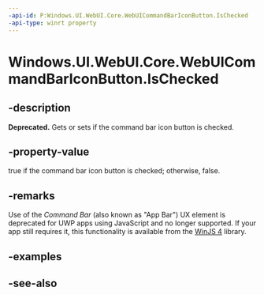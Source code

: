 ```yaml
---
-api-id: P:Windows.UI.WebUI.Core.WebUICommandBarIconButton.IsChecked
-api-type: winrt property
---
```


<!-- Property syntax
public bool IsChecked { get;  set; }
-->

# Windows.UI.WebUI.Core.WebUICommandBarIconButton.IsChecked

## -description
**Deprecated.** Gets or sets if the command bar icon button is checked.

## -property-value
true if the command bar icon button is checked; otherwise, false.

## -remarks
Use of the *Command Bar* (also known as "App Bar") UX element is deprecated for UWP apps using JavaScript and no longer supported.
If your app still requires it, this functionality is available from the [WinJS 4](http://try.buildwinjs.com/#get) library.

## -examples

## -see-also
